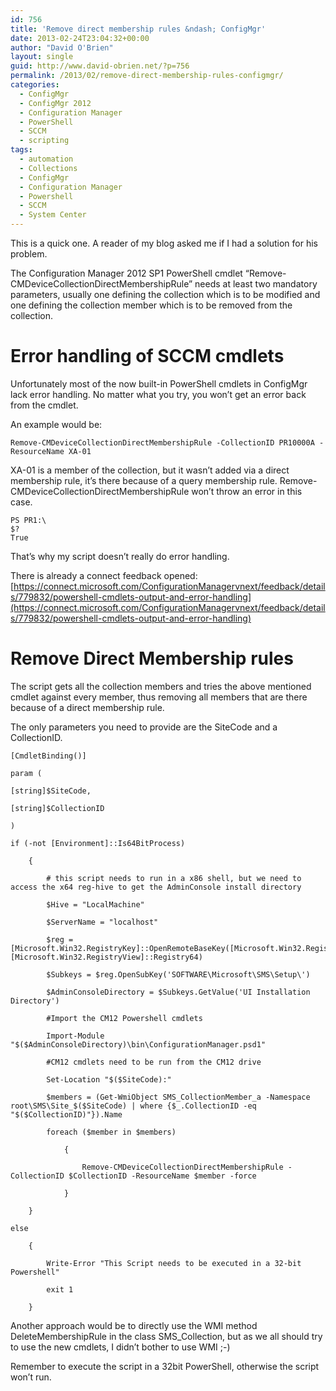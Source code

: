 ```yaml
---
id: 756
title: 'Remove direct membership rules &ndash; ConfigMgr'
date: 2013-02-24T23:04:32+00:00
author: "David O'Brien"
layout: single
guid: http://www.david-obrien.net/?p=756
permalink: /2013/02/remove-direct-membership-rules-configmgr/
categories:
  - ConfigMgr
  - ConfigMgr 2012
  - Configuration Manager
  - PowerShell
  - SCCM
  - scripting
tags:
  - automation
  - Collections
  - ConfigMgr
  - Configuration Manager
  - Powershell
  - SCCM
  - System Center
---
```

This is a quick one. A reader of my blog asked me if I had a solution for his problem.

The Configuration Manager 2012 SP1 PowerShell cmdlet “Remove-CMDeviceCollectionDirectMembershipRule” needs at least two mandatory parameters, usually one defining the collection which is to be modified and one defining the collection member which is to be removed from the collection.

# Error handling of SCCM cmdlets

Unfortunately most of the now built-in PowerShell cmdlets in ConfigMgr lack error handling. No matter what you try, you won’t get an error back from the cmdlet.

An example would be:

`Remove-CMDeviceCollectionDirectMembershipRule -CollectionID PR10000A -ResourceName XA-01`

XA-01 is a member of the collection, but it wasn’t added via a direct membership rule, it’s there because of a query membership rule. Remove-CMDeviceCollectionDirectMembershipRule won’t throw an error in this case.

```
PS PR1:\
$?
True
```

That’s why my script doesn’t really do error handling.

There is already a connect feedback opened: [https://connect.microsoft.com/ConfigurationManagervnext/feedback/details/779832/powershell-cmdlets-output-and-error-handling](https://connect.microsoft.com/ConfigurationManagervnext/feedback/details/779832/powershell-cmdlets-output-and-error-handling)

# Remove Direct Membership rules

The script gets all the collection members and tries the above mentioned cmdlet against every member, thus removing all members that are there because of a direct membership rule.

The only parameters you need to provide are the SiteCode and a CollectionID.

```
[CmdletBinding()]

param (

[string]$SiteCode,

[string]$CollectionID

)

if (-not [Environment]::Is64BitProcess)

    {

        # this script needs to run in a x86 shell, but we need to access the x64 reg-hive to get the AdminConsole install directory

        $Hive = "LocalMachine"

        $ServerName = "localhost"

        $reg = [Microsoft.Win32.RegistryKey]::OpenRemoteBaseKey([Microsoft.Win32.RegistryHive]$Hive,$ServerName,[Microsoft.Win32.RegistryView]::Registry64)

        $Subkeys = $reg.OpenSubKey('SOFTWARE\Microsoft\SMS\Setup\')

        $AdminConsoleDirectory = $Subkeys.GetValue('UI Installation Directory')

        #Import the CM12 Powershell cmdlets

        Import-Module "$($AdminConsoleDirectory)\bin\ConfigurationManager.psd1"

        #CM12 cmdlets need to be run from the CM12 drive

        Set-Location "$($SiteCode):"

        $members = (Get-WmiObject SMS_CollectionMember_a -Namespace root\SMS\Site_$($SiteCode) | where {$_.CollectionID -eq "$($CollectionID)"}).Name

        foreach ($member in $members)

            {

                Remove-CMDeviceCollectionDirectMembershipRule -CollectionID $CollectionID -ResourceName $member -force

            }

    }

else

    {

        Write-Error "This Script needs to be executed in a 32-bit Powershell"

        exit 1

    }
```

Another approach would be to directly use the WMI method DeleteMembershipRule in the class SMS_Collection, but as we all should try to use the new cmdlets, I didn’t bother to use WMI ;-)

Remember to execute the script in a 32bit PowerShell, otherwise the script won’t run.
